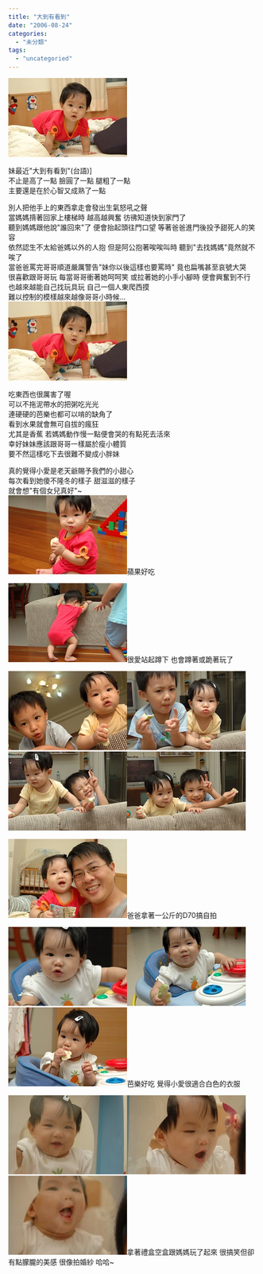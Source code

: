 ```yaml
---
title: "大到有看到"
date: "2006-08-24"
categories: 
  - "未分類"
tags: 
  - "uncategoried"
---
```


![](images/222683700_e2090c3d9f_m.jpg)

妹最近"大到有看到"(台語)\]  
不止是高了一點 臉圓了一點 腿粗了一點  
主要還是在於心智又成熟了一點

別人把他手上的東西拿走會發出生氣怒吼之聲  
當媽媽揹著回家上樓梯時 越高越興奮 彷彿知道快到家門了  
聽到媽媽跟他說"誰回來"了 便會抬起頭往門口望 等著爸爸進門後投予甜死人的笑容  
依然認生不太給爸媽以外的人抱 但是阿公抱著唉唉叫時 聽到"去找媽媽"竟然就不唉了  
當爸爸罵完哥哥順道嚴厲警告"妹你以後這樣也要罵時" 竟也扁嘴甚至哀號大哭  
很喜歡跟哥哥玩 每當哥哥衝著她呵呵笑 或拉著她的小手小腳時 便會興奮到不行  
也越來越能自己找玩具玩 自己一個人東爬西摸  
難以控制的模樣越來越像哥哥小時候...  
![](images/222683700_e2090c3d9f_m.jpg)

吃東西也很厲害了喔  
可以不拖泥帶水的把粥吃光光  
連硬硬的芭樂也都可以啃的缺角了  
看到水果就會無可自拔的瘋狂  
尤其是香蕉 若媽媽動作慢一點便會哭的有點死去活來  
幸好妹妹應該跟哥哥一樣屬於瘦小體質  
要不然這樣吃下去很難不變成小胖妹

真的覺得小愛是老天爺賜予我們的小甜心  
每次看到她傻不隆冬的樣子 甜滋滋的樣子  
就會想"有個女兒真好"~  
![](images/222683372_ed93381f55_m.jpg)蘋果好吃

![](images/222683432_97872f3e32_m.jpg)很愛站起蹲下 也會蹲著或跪著玩了

![](images/222683490_bf3049677d_m.jpg)![](images/222683508_c45e988935_m.jpg)![](images/222683588_0da4e3039a_m.jpg)![](images/222683620_4d0b984f79_m.jpg)

![](images/222683670_48deb678de_m.jpg)爸爸拿著一公斤的D70搞自拍

![](images/222683926_5c7beb00b5_m.jpg)![](images/222683938_fe72c7bf6c_m.jpg)![](images/222683963_1126847f7a_m.jpg)芭樂好吃 覺得小愛很適合白色的衣服

![](images/222683994_9ae05da0aa_m.jpg)![](images/222684013_48952c2e9c_m.jpg)![](images/222684029_484fdde4bf_m.jpg)拿著禮盒空盒跟媽媽玩了起來 很搞笑但卻有點朦朧的美感 很像拍婚紗 哈哈~
